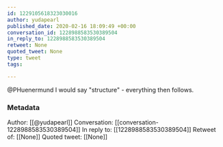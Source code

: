 ```yaml
---
id: 1229105618323030016
author: yudapearl
published_date: 2020-02-16 18:09:49 +00:00
conversation_id: 1228988583530389504
in_reply_to: 1228988583530389504
retweet: None
quoted_tweet: None
type: tweet
tags:

---
```


@PHuenermund I would say "structure" - everything then follows.

### Metadata

Author: [[@yudapearl]]
Conversation: [[conversation-1228988583530389504]]
In reply to: [[1228988583530389504]]
Retweet of: [[None]]
Quoted tweet: [[None]]
